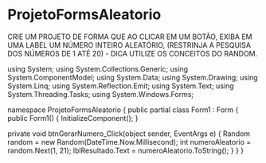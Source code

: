 # ProjetoFormsAleatorio
CRIE UM PROJETO DE FORMA QUE AO CLICAR EM UM BOTÃO, EXIBA EM UMA LABEL UM NÚMERO INTEIRO ALEATÓRIO, (RESTRINJA A PESQUISA DOS NÚMEROS DE 1 ATÉ 20) - DICA UTILIZE OS CONCEITOS DO RANDOM.

using System;
using System.Collections.Generic;
using System.ComponentModel;
using System.Data;
using System.Drawing;
using System.Linq;
using System.Reflection.Emit;
using System.Text;
using System.Threading.Tasks;
using System.Windows.Forms;

namespace ProjetoFormsAleatorio
{
    public partial class Form1 : Form
    {
        public Form1()
        {
            InitializeComponent();
        }

  private void btnGerarNumero_Click(object sender, EventArgs e)
        {
            Random random = new Random(DateTime.Now.Millisecond);
            int numeroAleatorio = random.Next(1, 21);
            lblResultado.Text = numeroAleatorio.ToString();
        }
    }
}
